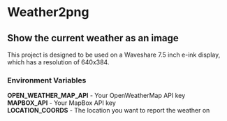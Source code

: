 # Weather2png
## Show the current weather as an image

This project is designed to be used on a Waveshare 7.5 inch e-ink display, 
which has a resolution of 640x384.

### Environment Variables

**OPEN_WEATHER_MAP_API** - Your OpenWeatherMap API key  
**MAPBOX_API** - Your MapBox API key  
**LOCATION_COORDS** - The location you want to report the weather on  